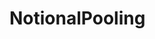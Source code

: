 # NotionalPooling   

<script src="https://unpkg.com/@stoplight/elements/web-components.min.js"></script>
<link rel="stylesheet" href="https://unpkg.com/@stoplight/elements/styles.min.css">

<elements-api
  apiDescriptionUrl="NotionalPooling.yaml"
  layout="sidebar"
  router="hash"
  hideTryIt="false"
  hideSchemas="false"
  hideInternal="false"
/>